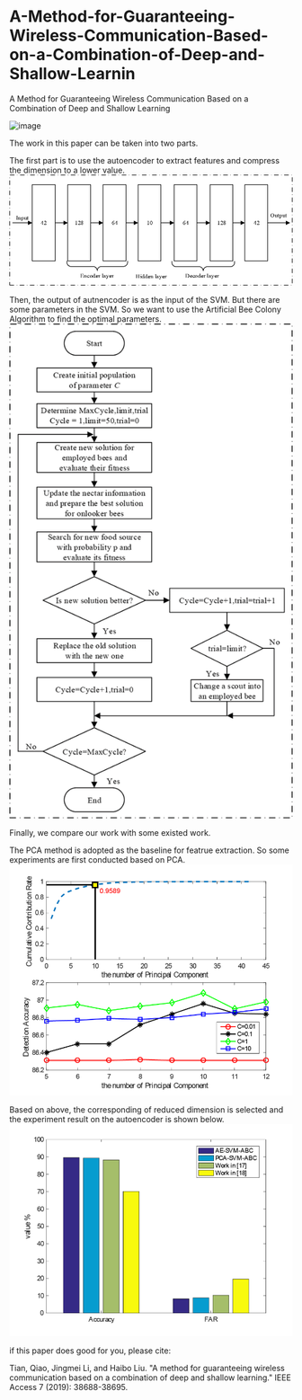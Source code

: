 # A-Method-for-Guaranteeing-Wireless-Communication-Based-on-a-Combination-of-Deep-and-Shallow-Learnin
A Method for Guaranteeing Wireless Communication  Based on a Combination of Deep and Shallow Learning

![image](https://github.com/FlamingJay/https://github.com/FlamingJay/A-Method-for-Guaranteeing-Wireless-Communication-Based-on-a-Combination-of-Deep-and-Shallow-Learnin/blob/master/figure/framework.jpg)

The work in this paper can be taken into two parts.

The first part is to use the autoencoder to extract features and compress the dimension to a lower value.
![image](https://github.com/FlamingJay/A-Method-for-Guaranteeing-Wireless-Communication-Based-on-a-Combination-of-Deep-and-Shallow-Learnin/blob/master/figure/deep%20autoencodereps.png)

Then, the output of autnencoder is as the input of the SVM. But there are some parameters in the SVM. 
So we want to use the Artificial Bee Colony Algorithm to find the optimal parameters.
![image](https://github.com/FlamingJay/A-Method-for-Guaranteeing-Wireless-Communication-Based-on-a-Combination-of-Deep-and-Shallow-Learnin/blob/master/figure/Optimazationeps.png)

Finally, we compare our work with some existed work.

The PCA method is adopted as the baseline for featrue extraction. So some experiments are first conducted based on PCA.
![image](https://github.com/FlamingJay/A-Method-for-Guaranteeing-Wireless-Communication-Based-on-a-Combination-of-Deep-and-Shallow-Learnin/blob/master/figure/%E8%B4%A1%E7%8C%AE%E7%8E%87%E6%9B%B2%E7%BA%BF%E5%92%8C%E4%B8%8D%E5%90%8CC%E4%B8%8B%E7%9A%84%E6%A3%80%E6%B5%8B%E7%8E%87%20(2).png)

Based on above, the corresponding of reduced dimension is selected and the experiment result on the autoencoder is shown below. 
![image](https://github.com/FlamingJay/A-Method-for-Guaranteeing-Wireless-Communication-Based-on-a-Combination-of-Deep-and-Shallow-Learnin/blob/master/figure/%E5%87%86%E7%A1%AE%E7%8E%87%E5%92%8C%E8%99%9A%E8%AD%A6%E7%8E%87%E5%AF%B9%E6%AF%94.png)

if this paper does good for you, please cite:

Tian, Qiao, Jingmei Li, and Haibo Liu. "A method for guaranteeing wireless communication based on a combination of deep and shallow learning." IEEE Access 7 (2019): 38688-38695.
